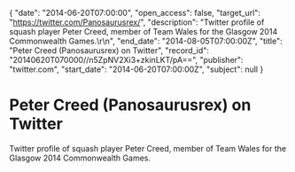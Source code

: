 {
  "date": "2014-06-20T07:00:00", 
  "open_access": false, 
  "target_url": "https://twitter.com/Panosaurusrex/", 
  "description": "Twitter profile of squash player Peter Creed, member of Team Wales for the Glasgow 2014 Commonwealth Games.\r\n", 
  "end_date": "2014-08-05T07:00:00Z", 
  "title": "Peter Creed (Panosaurusrex) on Twitter", 
  "record_id": "20140620T070000//n5ZpNV2Xi3+zkinLKT/pA==", 
  "publisher": "twitter.com", 
  "start_date": "2014-06-20T07:00:00Z", 
  "subject": null
}

# Peter Creed (Panosaurusrex) on Twitter

Twitter profile of squash player Peter Creed, member of Team Wales for the Glasgow 2014 Commonwealth Games.
